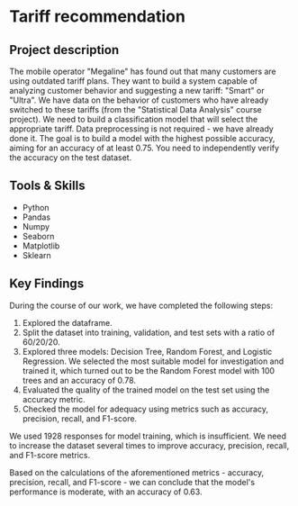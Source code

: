 # Tariff recommendation

## Project description 
The mobile operator "Megaline" has found out that many customers are using outdated tariff plans. They want to build a system capable of analyzing customer behavior and suggesting a new tariff: "Smart" or "Ultra". We have data on the behavior of customers who have already switched to these tariffs (from the "Statistical Data Analysis" course project). We need to build a classification model that will select the appropriate tariff. Data preprocessing is not required - we have already done it. The goal is to build a model with the highest possible accuracy, aiming for an accuracy of at least 0.75. You need to independently verify the accuracy on the test dataset.

## Tools & Skills
* Python
* Pandas
* Numpy
* Seaborn
* Matplotlib
* Sklearn

## Key Findings

During the course of our work, we have completed the following steps:

1) Explored the dataframe.
2) Split the dataset into training, validation, and test sets with a ratio of 60/20/20.
3) Explored three models: Decision Tree, Random Forest, and Logistic Regression. We selected the most suitable model for investigation and trained it, which turned out to be the Random Forest model with 100 trees and an accuracy of 0.78.
4) Evaluated the quality of the trained model on the test set using the accuracy metric.
5) Checked the model for adequacy using metrics such as accuracy, precision, recall, and F1-score.

We used 1928 responses for model training, which is insufficient. We need to increase the dataset several times to improve accuracy, precision, recall, and F1-score metrics.

Based on the calculations of the aforementioned metrics - accuracy, precision, recall, and F1-score - we can conclude that the model's performance is moderate, with an accuracy of 0.63.
